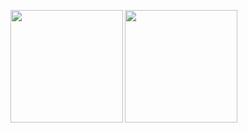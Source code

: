 <!--
**krionbsd/krionbsd** is a ✨ _special_ ✨ repository because its `README.md` (this file) appears on your GitHub profile.

Here are some ideas to get you started:

- 🔭 I’m currently working on ...
- 🌱 I’m currently learning ...
- 👯 I’m looking to collaborate on ...
- 🤔 I’m looking for help with ...
- 💬 Ask me about ...
- 📫 How to reach me: ...
- 😄 Pronouns: ...
- ⚡ Fun fact: ...
-->
<!--[![My GitHub Stats](https://github-readme-stats.vercel.app/api/?username=krionbsd&count_private=true&include_all_commits=true&theme=tokyonight&showicons=true)]()
[![krion's GitHub stats](https://github-readme-stats.vercel.app/api?username=krionbsd&theme=buefy&count_private=true&include_all_commits=true&show_icons=true)](https://github.com/anuraghazra/github-readme-stats)
[![Top Langs](https://github-readme-stats.vercel.app/api/top-langs/?username=krionbsd&layout=compact&card_width=220&theme=buefy&langs_count=8)](https://github.com/krionbsd/github-readme-stats)
-->
<p align="center">
<img height="180em" src="https://github-readme-stats.vercel.app/api?username=krionbsd&theme=buefy&count_private=true&include_all_commits=true&show_icons=true" align = "left"/>
<img height="180em" src="https://github-readme-stats.vercel.app/api/top-langs/?username=krionbsd&layout=compact&card_width=250&theme=buefy&langs_count=8" align = "left"/>
</p>
